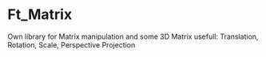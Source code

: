# Ft_Matrix
Own library for Matrix manipulation and some 3D Matrix usefull: Translation, Rotation, Scale, Perspective Projection

